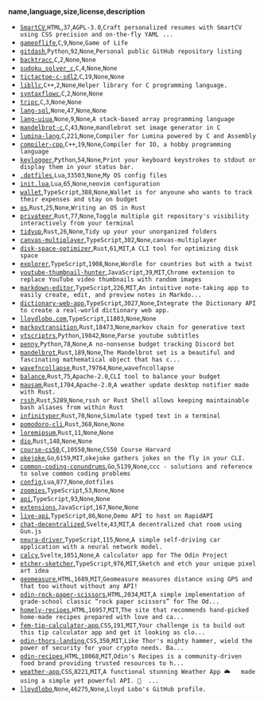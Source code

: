 __name,language,size,license,description__
* [`SmartCV`](https://github.com/lloydlobo/SmartCV),`HTML`,`37`,`AGPL-3.0`,`Craft personalized resumes with SmartCV using CSS precision and on-the-fly YAML ...`
* [`gameoflife`](https://github.com/lloydlobo/gameoflife),`C`,`9`,`None`,`Game of Life`
* [`gitdash`](https://github.com/lloydlobo/gitdash),`Python`,`92`,`None`,`Personal public GitHub repository listing`
* [`backtracc`](https://github.com/lloydlobo/backtracc),`C`,`2`,`None`,`None`
* [`sudoku_solver_c`](https://github.com/lloydlobo/sudoku_solver_c),`C`,`4`,`None`,`None`
* [`tictactoe-c-sdl2`](https://github.com/lloydlobo/tictactoe-c-sdl2),`C`,`19`,`None`,`None`
* [`libllc`](https://github.com/lloydlobo/libllc),`C++`,`2`,`None`,`Helper library for C programming language.`
* [`syntaxflowc`](https://github.com/lloydlobo/syntaxflowc),`C`,`2`,`None`,`None`
* [`tripc`](https://github.com/lloydlobo/tripc),`C`,`3`,`None`,`None`
* [`lang-sql`](https://github.com/lloydlobo/lang-sql),`None`,`47`,`None`,`None`
* [`lang-uiua`](https://github.com/lloydlobo/lang-uiua),`None`,`9`,`None`,`A stack-based array programming language`
* [`mandelbrot-c`](https://github.com/lloydlobo/mandelbrot-c),`C`,`43`,`None`,`mandlebrot set image generator in C`
* [`lumina-lang`](https://github.com/lloydlobo/lumina-lang),`C`,`221`,`None`,`Compiler for Lumina powered by C and Assembly`
* [`compiler-cpp`](https://github.com/lloydlobo/compiler-cpp),`C++`,`19`,`None`,`Compiler for IO, a hobby programming language`
* [`keylogger`](https://github.com/lloydlobo/keylogger),`Python`,`54`,`None`,`Print your keyboard keystrokes to stdout or display them in your status bar.`
* [`.dotfiles`](https://github.com/lloydlobo/.dotfiles),`Lua`,`33503`,`None`,`My OS config files`
* [`init.lua`](https://github.com/lloydlobo/init.lua),`Lua`,`65`,`None`,`neovim configuration`
* [`wallet`](https://github.com/lloydlobo/wallet),`TypeScript`,`388`,`None`,`Wallet is for anyoune who wants to track their expenses and stay on budget`
* [`os`](https://github.com/lloydlobo/os),`Rust`,`25`,`None`,`Writing an OS in Rust`
* [`privateer`](https://github.com/lloydlobo/privateer),`Rust`,`77`,`None`,`Toggle multiple git repository's visibility interactively from your terminal`
* [`tidyup`](https://github.com/lloydlobo/tidyup),`Rust`,`26`,`None`,`Tidy up your your unorganized folders`
* [`canvas-multiplayer`](https://github.com/lloydlobo/canvas-multiplayer),`TypeScript`,`302`,`None`,`canvas-multiplayer`
* [`disk-space-optimizer`](https://github.com/lloydlobo/disk-space-optimizer),`Rust`,`61`,`MIT`,`A CLI tool for optimizing disk space`
* [`explorer`](https://github.com/lloydlobo/explorer),`TypeScript`,`1908`,`None`,`Wordle for countries but with a twist`
* [`youtube-thumbnail-hunter`](https://github.com/lloydlobo/youtube-thumbnail-hunter),`JavaScript`,`39`,`MIT`,`Chrome extension to replace YouTube video thumbnails with random images`
* [`markdown-editor`](https://github.com/lloydlobo/markdown-editor),`TypeScript`,`226`,`MIT`,`An intuitive note-taking app to easily create, edit, and preview notes in Markdo...`
* [`dictionary-web-app`](https://github.com/lloydlobo/dictionary-web-app),`TypeScript`,`3027`,`None`,`Integrate the Dictionary API to create a real-world dictionary web app.`
* [`lloydlobo.com`](https://github.com/lloydlobo/lloydlobo.com),`TypeScript`,`11803`,`None`,`None`
* [`markovtransition`](https://github.com/lloydlobo/markovtransition),`Rust`,`18473`,`None`,`markov chain for generative text`
* [`ytscriptrs`](https://github.com/lloydlobo/ytscriptrs),`Python`,`19842`,`None`,`Parse youtube subtitles`
* [`penny`](https://github.com/lloydlobo/penny),`Python`,`78`,`None`,`A no-nonsense budget tracking Discord bot`
* [`mandelbrot`](https://github.com/lloydlobo/mandelbrot),`Rust`,`189`,`None`,`The Mandelbrot set is a beautiful and fascinating mathematical object that has c...`
* [`wavefncollapse`](https://github.com/lloydlobo/wavefncollapse),`Rust`,`79764`,`None`,`wavefncollapse`
* [`balance`](https://github.com/lloydlobo/balance),`Rust`,`75`,`Apache-2.0`,`CLI tool to balance your budget`
* [`mausam`](https://github.com/lloydlobo/mausam),`Rust`,`1704`,`Apache-2.0`,`A weather update desktop notifier made with Rust.`
* [`rssh`](https://github.com/lloydlobo/rssh),`Rust`,`5289`,`None`,`rssh or Rust Shell allows keeping maintainable bash aliases from within Rust`
* [`infinityper`](https://github.com/lloydlobo/infinityper),`Rust`,`70`,`None`,`Simulate typed text in a terminal`
* [`pomodoro-cli`](https://github.com/lloydlobo/pomodoro-cli),`Rust`,`368`,`None`,`None`
* [`loremipsum`](https://github.com/lloydlobo/loremipsum),`Rust`,`11`,`None`,`None`
* [`dio`](https://github.com/lloydlobo/dio),`Rust`,`148`,`None`,`None`
* [`course-cs50`](https://github.com/lloydlobo/course-cs50),`C`,`10550`,`None`,`CS50 Course Harvard`
* [`okejoke`](https://github.com/lloydlobo/okejoke),`Go`,`6159`,`MIT`,`okejoke gathers jokes on the fly in your CLI.`
* [`common-coding-conundrums`](https://github.com/lloydlobo/common-coding-conundrums),`Go`,`5139`,`None`,`ccc - solutions and reference to solve common coding problems`
* [`config`](https://github.com/lloydlobo/config),`Lua`,`877`,`None`,`dotfiles`
* [`zoomies`](https://github.com/lloydlobo/zoomies),`TypeScript`,`53`,`None`,`None`
* [`api`](https://github.com/lloydlobo/api),`TypeScript`,`93`,`None`,`None`
* [`extensions`](https://github.com/lloydlobo/extensions),`JavaScript`,`167`,`None`,`None`
* [`live-api`](https://github.com/lloydlobo/live-api),`TypeScript`,`86`,`None`,`Demo API to host on RapidAPI`
* [`chat-decentralized`](https://github.com/lloydlobo/chat-decentralized),`Svelte`,`43`,`MIT`,`A decentralized chat room using Gun.js`
* [`neura-driver`](https://github.com/lloydlobo/neura-driver),`TypeScript`,`115`,`None`,`A simple self-driving car application with a neural network model.`
* [`calcy`](https://github.com/lloydlobo/calcy),`Svelte`,`1051`,`None`,`A calculator app for The Odin Project`
* [`etcher-sketcher`](https://github.com/lloydlobo/etcher-sketcher),`TypeScript`,`976`,`MIT`,`Sketch and etch your unique pixel art idea`
* [`geomeasure`](https://github.com/lloydlobo/geomeasure),`HTML`,`1689`,`MIT`,`Geomeasure measures distance using GPS and that too without without any API!`
* [`odin-rock-paper-scissors`](https://github.com/lloydlobo/odin-rock-paper-scissors),`HTML`,`2034`,`MIT`,`A simple implementation of grade-school classic “rock paper scissors” for The Od...`
* [`homely-recipes`](https://github.com/lloydlobo/homely-recipes),`HTML`,`16957`,`MIT`,`The site that recommends hand-picked home-made recipes prepared with love and ca...`
* [`fem-tip-calculator-app`](https://github.com/lloydlobo/fem-tip-calculator-app),`CSS`,`191`,`MIT`,`Your challenge is to build out this tip calculator app and get it looking as clo...`
* [`odin-thors-landing`](https://github.com/lloydlobo/odin-thors-landing),`CSS`,`350`,`MIT`,`Like Thor's mighty hammer, wield the power of security for your crypto needs. Ba...`
* [`odin-recipes`](https://github.com/lloydlobo/odin-recipes),`HTML`,`10068`,`MIT`,`Odin's Recipes is a community-driven food brand providing trusted resources to h...`
* [`weather-app`](https://github.com/lloydlobo/weather-app),`CSS`,`8221`,`MIT`,`A functional stunning Weather App 🌥️   made using a simple yet powerful API. 👀  ...`
* [`lloydlobo`](https://github.com/lloydlobo/lloydlobo),`None`,`46275`,`None`,`Lloyd Lobo's GitHub profile.`
